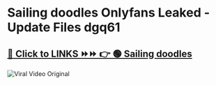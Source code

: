 
 # Sailing doodles Onlyfans Leaked - Update Files dgq61

## <h2><a href="https://clipsfans.com/Sailing_doodles&ref=git">🔗 Click to LINKS ⏩⏩ 👉 🟢 Sailing doodles </a></h2>

<a href="https://clipsfans.com/Sailing_doodles&ref=git" rel="nofollow" data-target="animated-image.originalLink"><img src="https://i.ibb.co.com/xMMVF88/686577567.gif" alt="Viral Video Original" style="max-width: 100%; display: inline-block;" data-target="animated-image.originalImage"></a>

